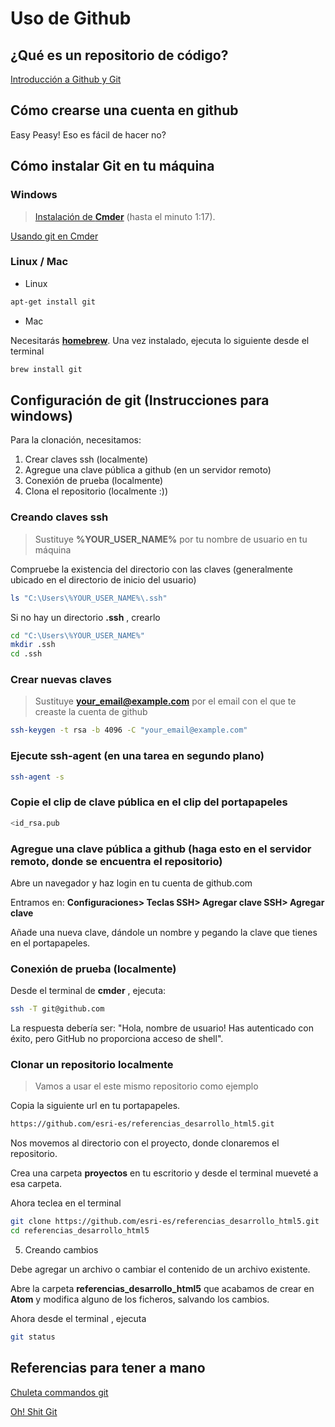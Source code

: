 # Uso de Github

## ¿Qué es un repositorio de código?

[Introducción a Github y Git](https://www.youtube.com/watch?v=FyfwLX4HAxM)

## Cómo crearse una cuenta en github

Easy Peasy! Eso es fácil de hacer no?

## Cómo instalar Git en tu máquina

### Windows

> [Instalación de **Cmder**](c%C3%B3mo-instalar-git-en-tu-m%C3%A1quina) (hasta el minuto 1:17).

[Usando git en Cmder](https://youtu.be/BFhQfTPEDHw?t=1m18s)

### Linux / Mac

* Linux
```bash
apt-get install git
```

* Mac

Necesitarás [**homebrew**](https://brew.sh/index_es.html). Una vez instalado, ejecuta lo siguiente desde el terminal

```bash
brew install git
```

## Configuración de git (Instrucciones para windows)



Para la clonación, necesitamos:

1. Crear claves ssh (localmente)
2. Agregue una clave pública a github (en un servidor remoto)
3. Conexión de prueba (localmente)
4. Clona el repositorio (localmente :))

### Creando claves ssh

> Sustituye **%YOUR_USER_NAME%** por tu nombre de usuario en tu máquina

Compruebe la existencia del directorio con las claves (generalmente ubicado en el directorio de inicio del usuario)
```bash
ls "C:\Users\%YOUR_USER_NAME%\.ssh"
```
Si no hay un directorio **.ssh** , crearlo

```bash
cd "C:\Users\%YOUR_USER_NAME%"
mkdir .ssh
cd .ssh
```

### Crear nuevas claves

> Sustituye **your_email@example.com** por el email con el que te creaste la cuenta de github

```bash
ssh-keygen -t rsa -b 4096 -C "your_email@example.com"
```

### Ejecute ssh-agent (en una tarea en segundo plano)

```bash
ssh-agent -s
```

### Copie el clip de clave pública en el clip del portapapeles

```bash
<id_rsa.pub
```


### Agregue una clave pública a github (haga esto en el servidor remoto, donde se encuentra el repositorio)

Abre un navegador y haz login en tu cuenta de github.com

Entramos en: **Configuraciones> Teclas SSH> Agregar clave SSH> Agregar clave**

Añade una nueva clave, dándole un nombre y pegando la clave que tienes en el portapapeles.

### Conexión de prueba (localmente)

Desde el terminal de **cmder** , ejecuta:

```bash
ssh -T git@github.com
```

La respuesta debería ser: "Hola, nombre de usuario! Has autenticado con éxito, pero GitHub no proporciona acceso de shell".

### Clonar un repositorio localmente

>Vamos a usar el este mismo repositorio como ejemplo

Copia la siguiente url en tu portapapeles.

```bash
https://github.com/esri-es/referencias_desarrollo_html5.git
```

Nos movemos al directorio con el proyecto, donde clonaremos el repositorio.

Crea una carpeta **proyectos** en tu escritorio y desde el terminal mueveté a esa carpeta.

Ahora teclea en el terminal

```bash
git clone https://github.com/esri-es/referencias_desarrollo_html5.git
cd referencias_desarrollo_html5
```


5. Creando cambios

Debe agregar un archivo o cambiar el contenido de un archivo existente.

Abre la carpeta **referencias_desarrollo_html5** que acabamos de crear en **Atom** y modifica alguno de los ficheros, salvando los cambios.

Ahora desde el terminal , ejecuta

```bash
git status
```




## Referencias para tener a mano

[Chuleta commandos git](https://www.git-tower.com/blog/git-cheat-sheet/)

[Oh! Shit Git](http://ohshitgit.com/)
